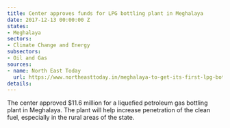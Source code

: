 ```yaml
---
title: Center approves funds for LPG bottling plant in Meghalaya
date: 2017-12-13 00:00:00 Z
states:
- Meghalaya
sectors:
- Climate Change and Energy
subsectors:
- Oil and Gas
sources:
- name: North East Today
  url: https://www.northeasttoday.in/meghalaya-to-get-its-first-lpg-bottling-facility/
details: 
---
```


The center approved $11.6 million for a liquefied petroleum gas bottling plant in Meghalaya. The plant will help increase penetration of the clean fuel, especially in the rural areas of the state. 
